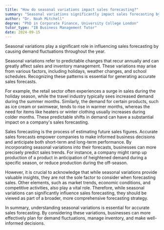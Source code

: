 ```yaml
---
title: "How do seasonal variations impact sales forecasting?"
summary: "Seasonal variations significantly impact sales forecasting by causing fluctuations in demand throughout the year."
author: "Dr. Noah Mitchell"
degree: "PhD in Corporate Finance, University College London"
tutor_type: "IB Business Management Tutor"
date: 2024-09-15
---
```


Seasonal variations play a significant role in influencing sales forecasting by causing demand fluctuations throughout the year.

Seasonal variations refer to predictable changes that recur annually and can greatly affect sales and inventory management. These variations may arise from various factors, including holidays, weather changes, and school schedules. Recognizing these patterns is essential for generating accurate sales forecasts.

For example, the retail sector often experiences a surge in sales during the holiday season, while the travel industry typically sees increased demand during the summer months. Similarly, the demand for certain products, such as ice cream or swimwear, tends to rise in warmer months, whereas the need for items like heaters or winter clothing usually increases during colder months. These predictable shifts in demand can have a substantial impact on a company's sales forecasting.

Sales forecasting is the process of estimating future sales figures. Accurate sales forecasts empower companies to make informed business decisions and anticipate both short-term and long-term performance. By incorporating seasonal variations into their forecasts, businesses can more precisely predict sales trends. For instance, a company might ramp up production of a product in anticipation of heightened demand during a specific season, or reduce production during the off-season.

However, it is crucial to acknowledge that while seasonal variations provide valuable insights, they are not the sole factor to consider when forecasting sales. Other elements, such as market trends, economic conditions, and competitive activities, also play a vital role. Therefore, while seasonal variations can significantly influence sales forecasting, they should be viewed as part of a broader, more comprehensive forecasting strategy.

In summary, understanding seasonal variations is essential for accurate sales forecasting. By considering these variations, businesses can more effectively plan for demand fluctuations, manage inventory, and make well-informed decisions.
    